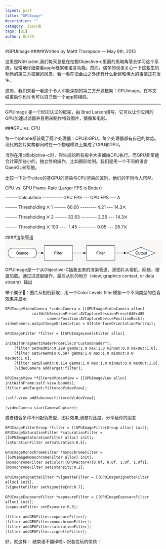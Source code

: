 ```yaml
---
layout: post
title: "GPUImage"
description: ""
category: ios开发
tags: [ui]
author: 饭小团
---
```



#GPUImage
#####Written by Mattt Thompson — May 6th, 2013

这里是NSHipster,我们每天总是在挖掘Objective-c里面的黑暗角落去学习这个系统，经常地仔细查看apple框架和语言功能。然而，偶尔的也该关心一下这些生机勃勃的第三方框架的风景。看一看在旧金山之外还有什么新鲜和伟大的事情正在发生。

这周，我们来看一看这个令人印象深刻的第三方开源框架：GPUimage。在本文结束后你也许也可以自己做一个app照相机。

---

GPUImage 是一个BSD认证的框架，由 Brad Larson撰写。它可以让你应用的GPU加速过滤器并且用来制作特效图片，摄像和电影。


###GPU vs. CPU

每一个iphone都装载了两个处理器：CPU和GPU。每个处理器都有自己的优势。现代的芯片架构都同时在一个物理模块上集成了CPU和GPU。

当你在用c或objctive-c时，你生成的所有指令大多都由CPU执行。而GPU非常适合计算那些小的，独立性的操作，比如图形绘制。我们是用一个不同的语言OpenGL来写他。

比较一下对于video的基GPU的渲染与CPU渲染的区别，他们的不同令人愕然。

CPU vs. GPU Frame-Rate (Larger FPS is Better)

 ------ Calculation ---------- GPU FPS --- CPU FPS --- Δ

 ------ Thresholding ⨉ 1 ------ 60.00 -------- 4.21 --- 14.3⨉

 ------ Thresholding ⨉ 2 ------ 33.63 -------- 2.36 --- 14.3⨉

 ------ Thresholding ⨉ 100 ---- 1.45 --------- 0.05 --- 28.7⨉

####渲染管道
![Alt text](/attachment/fanshen/RenderingPipeline.png)
GPUImage是一个从Objective-C抽象出来的渲染管道，源图片从相机，网络，硬盘加载。通过过滤层操作。最后从别的地方（view, graphics context, or data stream）输出

举个栗子🌰：图片从相机获取，用一个Color Levels filter模拟一个不同类型的色盲效果并显示

	GPUImageVideoCamera *videoCamera = [[GPUImageVideoCamera alloc]
    			initWithSessionPreset:AVCaptureSessionPreset640x480
               		   cameraPosition:AVCaptureDevicePositionBack];
	videoCamera.outputImageOrientation = UIInterfaceOrientationPortrait;

	GPUImageFilter *filter = [[GPUImageLevelsFilter alloc]
							 initWithFragmentShaderFromFile:@"CustomShader"];
		[filter setRedMin:0.299 gamma:1.0 max:1.0 minOut:0.0 maxOut:1.0];
		[filter setGreenMin:0.587 gamma:1.0 max:1.0 minOut:0.0 maxOut:1.0];
		[filter setBlueMin:0.114 gamma:1.0 max:1.0 minOut:0.0 maxOut:1.0];
		[videoCamera addTarget:filter];

	GPUImageView *filteredVideoView = [[GPUImageView alloc] initWithFrame:self.view.bounds];
	[filter addTarget:filteredVideoView];
	
	[self.view addSubview:filteredVideoView];

	[videoCamera startCameraCapture];

或者结合多种不同配色模型，图片效果,调整对比度。分享给你的朋友

	GPUImageFilterGroup *filter = [[GPUImageFilterGroup alloc] init];
	GPUImageSaturationFilter *saturationFilter = [[GPUImageSaturationFilter alloc] init];
	[saturationFilter setSaturation:0.5];

	GPUImageMonochromeFilter *monochromeFilter = [[GPUImageMonochromeFilter alloc] init];
	[monochromeFilter setColor:(GPUVector4){0.0f, 0.0f, 1.0f, 1.0f}];
	[monochromeFilter setIntensity:0.2];

	GPUImageVignetteFilter *vignetteFilter = [[GPUImageVignetteFilter alloc] init];
	[vignetteFilter setVignetteEnd:0.7];

	GPUImageExposureFilter *exposureFilter = [[GPUImageExposureFilter alloc] init];
	[exposureFilter setExposure:0.3];

	[filter addGPUFilter:exposureFilter];
	[filter addGPUFilter:monochromeFilter];
	[filter addGPUFilter:saturationFilter];
	[filter addGPUFilter:vignetteFilter];

好，就这样！ 结束语不翻译啦~ 祝各位玩的愉快！





